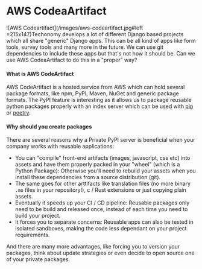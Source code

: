 # AWS CodeaArtifact

![AWS Codeartifact](/images/aws-codeartifact.jpg#left =215x147)Techonomy develops a lot of different Django based projects which all share "generic" Django apps. This can be all kind of apps like form tools, survey tools and many more in the future. We can use git dependencies to include these apps but that's not how it should be. Can we use AWS CodeaArtifact to do this in a "proper" way?

####  What is AWS CodeArtifact
AWS CodeArtifact is a hosted service from AWS which can hold several package formats, like npm, PyPI, Maven, NuGet and generic package formats. The PyPI feature is interesting as it allows us to package reusable python packages properly with an index server which can be used with [pip](https://pip.pypa.io/) or [poetry](https://python-poetry.org/).

#### Why should you create packages
There are several reasons why a Private PyPI server is beneficial when your company works with reusable applications:
- You can "compile" front-end artifacts (images, javascript, css etc) into assets and have them properly packed in your "wheel" (which is a Python Package): Otherwise you'll need to rebuild your assets when you install these dependencies from a source distribution (git).
- The same goes for other arttifacts like translation files (no more binary `.mo` files in your repository!), c / Rust extensions or just copying plain assets.
- Eventually it speeds up your CI / CD pipeline: Reusable packages only need to be build and released once, instead of each time you need to build your project.
- It forces you to separate concerns: Reusable apps can also be tested in isolated sandboxes, making the code less dependant on your project requirements.

And there are many more advantages, like forcing you to version your packages, think about update strategies or even decide to open source one of your private packages.
